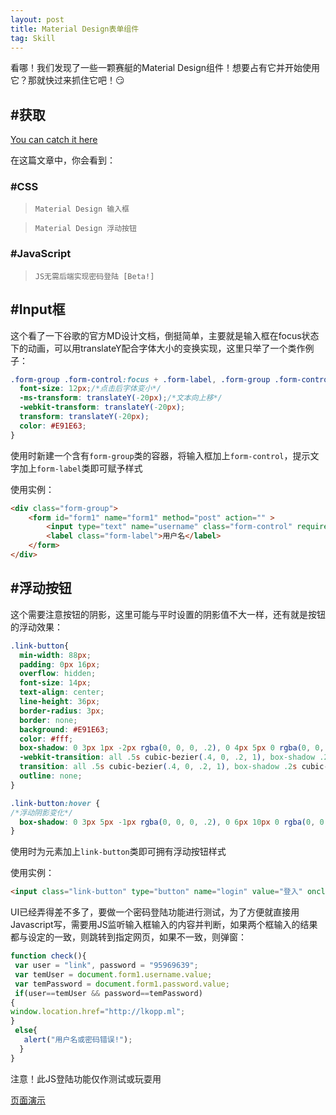```yaml
---
layout: post
title: Material Design表单组件
tag: Skill
---
```


看哪！我们发现了一些一颗赛艇的Material Design组件！想要占有它并开始使用它？那就快过来抓住它吧！:smirk:

## #获取
[You can catch it here](http://admin.lkopp.ml/css/styles.css)

在这篇文章中，你会看到：

### #CSS
> `Material Design 输入框`

> `Material Design 浮动按钮`

### #JavaScript
> `JS无需后端实现密码登陆 [Beta!]`

## #Input框

这个看了一下谷歌的官方MD设计文档，倒挺简单，主要就是输入框在focus状态下的动画，可以用translateY配合字体大小的变换实现，这里只举了一个类作例子：
```css
.form-group .form-control:focus + .form-label, .form-group .form-control:valid + .form-label {
  font-size: 12px;/*点击后字体变小*/
  -ms-transform: translateY(-20px);/*文本向上移*/
  -webkit-transform: translateY(-20px);
  transform: translateY(-20px);
  color: #E91E63;
}
```

使用时新建一个含有`form-group`类的容器，将输入框加上`form-control`，提示文字加上`form-label`类即可赋予样式

使用实例：
```html
<div class="form-group">
    <form id="form1" name="form1" method="post" action="" >
        <input type="text" name="username" class="form-control" required="required"/>
        <label class="form-label">用户名</label>
    </form>
</div>
```

## #浮动按钮

这个需要注意按钮的阴影，这里可能与平时设置的阴影值不大一样，还有就是按钮的浮动效果：
```css
.link-button{
  min-width: 88px;
  padding: 0px 16px;
  overflow: hidden;
  font-size: 14px;
  text-align: center;
  line-height: 36px;
  border-radius: 3px;
  border: none;
  background: #E91E63;
  color: #fff;
  box-shadow: 0 3px 1px -2px rgba(0, 0, 0, .2), 0 4px 5px 0 rgba(0, 0, 0, .14), 0 1px 5px 0 rgba(0, 0, 0, .12);
  -webkit-transition: all .5s cubic-bezier(.4, 0, .2, 1), box-shadow .2s cubic-bezier(.4, 0, 1, 1);
  transition: all .5s cubic-bezier(.4, 0, .2, 1), box-shadow .2s cubic-bezier(.4, 0, 1, 1);
  outline: none;
}

.link-button:hover {
/*浮动阴影变化*/
  box-shadow: 0 3px 5px -1px rgba(0, 0, 0, .2), 0 6px 10px 0 rgba(0, 0, 0, .14), 0 1px 18px 0 rgba(0, 0, 0, .12);
}
```

使用时为元素加上`link-button`类即可拥有浮动按钮样式

使用实例：
```html
<input class="link-button" type="button" name="login" value="登入" onclick="check();"/>
```


UI已经弄得差不多了，要做一个密码登陆功能进行测试，为了方便就直接用Javascript写，需要用JS监听输入框输入的内容并判断，如果两个框输入的结果都与设定的一致，则跳转到指定网页，如果不一致，则弹窗：
```javascript
function check(){
 var user = "link", password = "95969639";
 var temUser = document.form1.username.value;
 var temPassword = document.form1.password.value;
 if(user==temUser && password==temPassword)
{
window.location.href="http://lkopp.ml";
}
 else{
   alert("用户名或密码错误!");
  }
}
```
注意！此JS登陆功能仅作测试或玩耍用

[页面演示](https://emoji.atlinker.cn)
